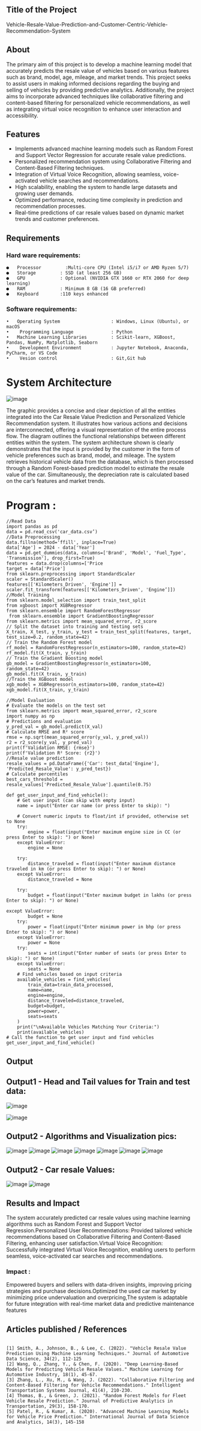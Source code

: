 ## Title of the Project
Vehicle-Resale-Value-Prediction-and-Customer-Centric-Vehicle-Recommendation-System
## About

The primary aim of this project is to develop a machine learning model that accurately predicts the resale value of vehicles based on various features such as brand, model, age, mileage, and market trends. This project seeks to assist users in making informed decisions regarding the buying and selling of vehicles by providing predictive analytics. Additionally, the project aims to incorporate advanced techniques like collaborative filtering and content-based filtering for personalized vehicle recommendations, as well as integrating virtual voice recognition to enhance user interaction and accessibility.

## Features
- Implements advanced machine learning models such as Random Forest and Support Vector Regression for accurate resale value predictions.
- Personalized recommendation system using Collaborative Filtering and Content-Based Filtering techniques.
- Integration of Virtual Voice Recognition, allowing seamless, voice-activated vehicle searches and recommendations.
- High scalability, enabling the system to handle large datasets and growing user demands.
- Optimized performance, reducing time complexity in prediction and recommendation processes.
- Real-time predictions of car resale values based on dynamic market trends and customer preferences.

## Requirements
### Hard ware requirements:
```
●	Processor	      :Multi-core CPU (Intel i5/i7 or AMD Ryzen 5/7)
●	Storage         : SSD (at least 256 GB)
●	GPU             : Optional (NVIDIA GTX 1660 or RTX 2060 for deep learning)
●	RAM             : Minimum 8 GB (16 GB preferred)
●	Keyboard        :110 keys enhanced
```
### Software requirements:
```
•	Operating System                   : Windows, Linux (Ubuntu), or macOS
•	 Programming Language              : Python
•	Machine Learning Libraries         : Scikit-learn, XGBoost, Pandas, NumPy, Matplotlib, Seaborn
•	 Development Environment           : Jupyter Notebook, Anaconda, PyCharm, or VS Code
•	 Vesion control                    : Git,Git hub
```
# System Architecture

![image](https://github.com/user-attachments/assets/a71e4b97-dc76-4fdd-ad5a-f71b660d3402)

The graphic provides a concise and clear depiction of all the entities integrated into the Car Resale Value Prediction and Personalized Vehicle Recommendation system. It illustrates how various actions and decisions are interconnected, offering a visual representation of the entire process flow. The diagram outlines the functional relationships between different entities within the system. The system architecture shown is clearly demonstrates that the input is provided by the customer in the form of vehicle preferences such as brand, model, and mileage. The system retrieves historical vehicle data from the database, which is then processed through a Random Forest-based prediction model to estimate the resale value of the car. Simultaneously, the depreciation rate is calculated based on the car’s features and market trends.
# Program :
```
//Read Data
import pandas as pd
data = pd.read_csv('car_data.csv’)
//Data Preprocessing
data.fillna(method='ffill', inplace=True)
data['Age'] = 2024 - data['Year']
data = pd.get_dummies(data, columns=['Brand', 'Model', 'Fuel_Type', 'Transmission'], drop_first=True)
features = data.drop(columns=['Price
target = data['Price']
from sklearn.preprocessing import StandardScaler
scaler = StandardScaler()
features[['Kilometers_Driven', 'Engine']] = scaler.fit_transform(features[['Kilometers_Driven', 'Engine’]])
//Model Training
from sklearn.model_selection import train_test_split 
from xgboost import XGBRegressor 
from sklearn.ensemble import RandomForestRegressor
 from sklearn.ensemble import GradientBoostingRegressor
from sklearn.metrics import mean_squared_error, r2_score
// Split the dataset into training and testing sets
X_train, X_test, y_train, y_test = train_test_split(features, target, test_size=0.2, random_state=42)
// Train the Random Forest model
rf_model = RandomForestRegressor(n_estimators=100, random_state=42)
rf_model.fit(X_train, y_train)
// Train the Gradient Boosting model
gb_model = GradientBoostingRegressor(n_estimators=100, random_state=42)
gb_model.fit(X_train, y_train)
//Train the XGBoost model
xgb_model = XGBRegressor(n_estimators=100, random_state=42)
xgb_model.fit(X_train, y_train)

//Model Evaluation
# Evaluate the models on the test set
from sklearn.metrics import mean_squared_error, r2_score
import numpy as np
# Predictions and evaluation
y_pred_val = gb_model.predict(X_val)
# Calculate RMSE and R² score
rmse = np.sqrt(mean_squared_error(y_val, y_pred_val))
r2 = r2_score(y_val, y_pred_val)
print(f'Validation RMSE: {rmse}')
print(f'Validation R² Score: {r2}')
//Resale value prediction
resale_values = pd.DataFrame({'Car': test_data['Engine'], 'Predicted_Resale_Value': y_pred_test})
# Calculate percentiles
best_cars_threshold = resale_values['Predicted_Resale_Value'].quantile(0.75)

def get_user_input_and_find_vehicle():
    # Get user input (can skip with empty input)
    name = input("Enter car name (or press Enter to skip): ")

    # Convert numeric inputs to float/int if provided, otherwise set to None
    try:
        engine = float(input("Enter maximum engine size in CC (or press Enter to skip): ") or None)
    except ValueError:
        engine = None

    try:
        distance_traveled = float(input("Enter maximum distance traveled in km (or press Enter to skip): ") or None)
    except ValueError:
        distance_traveled = None

    try:
        budget = float(input("Enter maximum budget in lakhs (or press Enter to skip): ") or None)

except ValueError:
        budget = None
    try:
        power = float(input("Enter minimum power in bhp (or press Enter to skip): ") or None)
    except ValueError:
        power = None
    try:
        seats = int(input("Enter number of seats (or press Enter to skip): ") or None)
    except ValueError:
        seats = None
    # Find vehicles based on input criteria
    available_vehicles = find_vehicles(
        train_data=train_data_processed,
        name=name,
        engine=engine,
        distance_traveled=distance_traveled,
        budget=budget,
        power=power,
        seats=seats
    )
    print("\nAvailable Vehicles Matching Your Criteria:")
    print(available_vehicles)
# Call the function to get user input and find vehicles
get_user_input_and_find_vehicle()

```
## Output

## Output1 - Head and Tail values for Train and test data:

![image](https://github.com/user-attachments/assets/76796600-e8c2-4c20-8764-bb3036872f4d)

![image](https://github.com/user-attachments/assets/f143f75d-f341-403e-93d1-4ab66f650075)

## Output2 - Algorithms and Visualization pics:
![image](https://github.com/user-attachments/assets/aaa616ca-173a-4098-bee7-1cbc95126929)
![image](https://github.com/user-attachments/assets/843f43a7-0ca7-4b40-9904-85e5a9113857)
![image](https://github.com/user-attachments/assets/7b43ca2d-2ff9-49b5-8216-1c9938cfbae1)
![image](https://github.com/user-attachments/assets/d72d67d1-0187-4311-a1a0-5940667ce169)
![image](https://github.com/user-attachments/assets/163e9c23-e4f2-4c2f-8a5a-247d782016a6)
![image](https://github.com/user-attachments/assets/107bf944-6f22-4c9d-b092-8e5444e1565b)
![image](https://github.com/user-attachments/assets/b28fb47e-66f8-4db5-9191-81e023922c64)
## Output2 - Car resale Values:
![image](https://github.com/user-attachments/assets/992f29b1-58c7-4a40-a45f-c2c88d292c25)
![image](https://github.com/user-attachments/assets/5caf0c85-3f59-418f-ad4b-af4f59e766ad)




## Results and Impact

The system accurately predicted car resale values using machine learning algorithms such as Random Forest and Support Vector Regression.Personalized User Recommendations: Provided tailored vehicle recommendations based on Collaborative Filtering and Content-Based Filtering, enhancing user satisfaction.Virtual Voice Recognition: Successfully integrated Virtual Voice Recognition, enabling users to perform seamless, voice-activated car searches and recommendations.
### Impact :
Empowered buyers and sellers with data-driven insights, improving pricing strategies and purchase decisions.Optimized the used car market by minimizing price undervaluation and overpricing,The system is adaptable for future integration with real-time market data and predictive maintenance features
## Articles published / References 
```

[1] Smith, A., Johnson, B., & Lee, C. (2022). "Vehicle Resale Value Prediction Using Machine Learning Techniques." Journal of Automotive Data Science, 34(2), 112-125 
[2] Wang, Q., Zhang, Y., & Chen, F. (2020). "Deep Learning-Based Models for Predicting Vehicle Resale Values." Machine Learning for Automotive Industry, 18(1), 45-67.
[3] Zhang, L., Xu, M., & Wang, J. (2022). "Collaborative Filtering and Content-Based Filtering for Vehicle Recommendations." Intelligent Transportation Systems Journal, 41(4), 210-230. 
[4] Thomas, B., & Green, J. (2021). "Random Forest Models for Fleet Vehicle Resale Prediction." Journal of Predictive Analytics in Transportation, 29(3), 158-170. 
[5] Patel, R., & Kumar, A. (2020). "Advanced Machine Learning Models for Vehicle Price Prediction." International Journal of Data Science and Analytics, 14(3), 145-158


```


